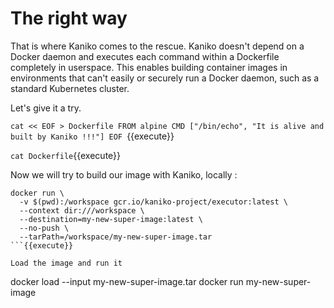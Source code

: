 # The right way

That is where Kaniko comes to the rescue.
Kaniko doesn't depend on a Docker daemon and executes each command within a Dockerfile completely in userspace. This enables building container images in environments that can't easily or securely run a Docker daemon, such as a standard Kubernetes cluster.

Let's give it a try.

`cat << EOF > Dockerfile
FROM alpine
CMD ["/bin/echo", "It is alive and built by Kaniko !!!"]
EOF
`{{execute}}

`cat Dockerfile`{{execute}}

Now we will try to build our image with Kaniko, locally :
```
docker run \
  -v $(pwd):/workspace gcr.io/kaniko-project/executor:latest \
  --context dir:///workspace \
  --destination=my-new-super-image:latest \
  --no-push \
  --tarPath=/workspace/my-new-super-image.tar
```{{execute}}

Load the image and run it
```
docker load --input my-new-super-image.tar
docker run  my-new-super-image
```{{execute}}
